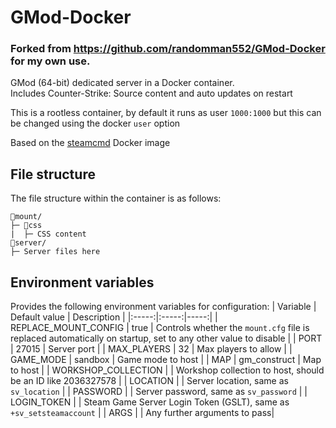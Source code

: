 # GMod-Docker

### Forked from https://github.com/randomman552/GMod-Docker for my own use.

GMod (64-bit) dedicated server in a Docker container.\
Includes Counter-Strike: Source content and auto updates on restart

This is a rootless container, by default it runs as user `1000:1000` but this can be changed using the docker `user` option

Based on the [steamcmd](https://github.com/steamcmd/docker) Docker image

## File structure
The file structure within the container is as follows:
```
📁mount/
├─ 📁css
|  ├─ CSS content
📁server/
├─ Server files here
```

## Environment variables
Provides the following environment variables for configuration:
| Variable | Default value | Description |
|:-----:|:-----:|-----:|
| REPLACE_MOUNT_CONFIG | true | Controls whether the `mount.cfg` file is replaced automatically on startup, set to any other value to disable |
| PORT | 27015 | Server port |
| MAX_PLAYERS | 32 | Max players to allow |
| GAME_MODE | sandbox | Game mode to host |
| MAP | gm_construct | Map to host |
| WORKSHOP_COLLECTION | | Workshop collection to host, should be an ID like 2036327578 |
| LOCATION | | Server location, same as `sv_location` |
| PASSWORD | | Server password, same as `sv_password` |
| LOGIN_TOKEN | | Steam Game Server Login Token (GSLT), same as `+sv_setsteamaccount` |
| ARGS | | Any further arguments to pass|